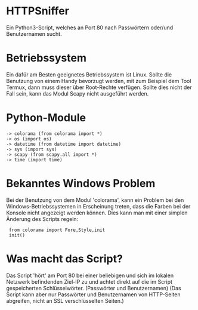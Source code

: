 # HTTPSniffer
Ein Python3-Script, welches an Port 80 nach Passwörtern oder/und Benutzernamen sucht.

# Betriebssystem
Ein dafür am Besten geeignetes Betriebssystem ist Linux.
Sollte die Benutzung von einem Handy bevorzugt werden, mit zum Beispiel dem Tool Termux, dann muss dieser über 
Root-Rechte verfügen. Sollte dies nicht der Fall sein, kann das Modul Scapy nicht ausgeführt werden.

# Python-Module

    -> colorama (from colorama import *) 
    -> os (import os)
    -> datetime (from datetime import datetime)
    -> sys (import sys)
    -> scapy (from scapy.all import *)
    -> time (import time)
    
# Bekanntes Windows Problem

Bei der Benutzung von dem Modul 'colorama', kann ein Problem bei den Windows-Betriebssystemen 
in Erscheinung treten, dass die Farben bei der Konsole nicht angezeigt werden können. Dies kann man mit einer simplen Änderung des Scripts regeln:
  
     from colorama import Fore,Style,init
     init()

# Was macht das Script?

Das Script 'hört' am Port 80 bei einer beliebigen und sich im lokalen Netzwerk befindenden Ziel-IP zu und achtet direkt auf die im Script gespeicherten 
Schlüsselwörter. (Passwörter und Benutzernamen) (Das Script kann aber nur Passwörter und Benutzernamen von HTTP-Seiten abgreifen, nicht an SSL verschlüsselten Seiten.)
     
